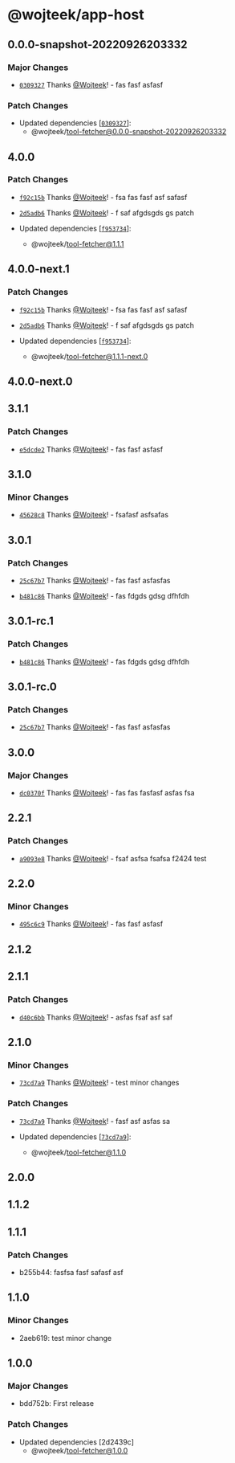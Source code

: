 # @wojteek/app-host

## 0.0.0-snapshot-20220926203332

### Major Changes

- [`0309327`](https://github.com/Wojteek/test-gh-registry/commit/0309327e951e89fbe77df0de18b7129bb9d9e02a) Thanks [@Wojteek](https://github.com/Wojteek)! - fas fasf asfasf

### Patch Changes

- Updated dependencies [[`0309327`](https://github.com/Wojteek/test-gh-registry/commit/0309327e951e89fbe77df0de18b7129bb9d9e02a)]:
  - @wojteek/tool-fetcher@0.0.0-snapshot-20220926203332

## 4.0.0

### Patch Changes

- [`f92c15b`](https://github.com/Wojteek/test-gh-registry/commit/f92c15b98cf402b1f1bf154c44897c0cceb65406) Thanks [@Wojteek](https://github.com/Wojteek)! - fsa fas fasf asf safasf

- [`2d5adb6`](https://github.com/Wojteek/test-gh-registry/commit/2d5adb6fa2a64d129751fda985fafb6f3eac090a) Thanks [@Wojteek](https://github.com/Wojteek)! - f saf afgdsgds gs patch

- Updated dependencies [[`f953734`](https://github.com/Wojteek/test-gh-registry/commit/f9537345f7142def0a5bcaad97f4d42da32fc2ac)]:
  - @wojteek/tool-fetcher@1.1.1

## 4.0.0-next.1

### Patch Changes

- [`f92c15b`](https://github.com/Wojteek/test-gh-registry/commit/f92c15b98cf402b1f1bf154c44897c0cceb65406) Thanks [@Wojteek](https://github.com/Wojteek)! - fsa fas fasf asf safasf

- [`2d5adb6`](https://github.com/Wojteek/test-gh-registry/commit/2d5adb6fa2a64d129751fda985fafb6f3eac090a) Thanks [@Wojteek](https://github.com/Wojteek)! - f saf afgdsgds gs patch

- Updated dependencies [[`f953734`](https://github.com/Wojteek/test-gh-registry/commit/f9537345f7142def0a5bcaad97f4d42da32fc2ac)]:
  - @wojteek/tool-fetcher@1.1.1-next.0

## 4.0.0-next.0

## 3.1.1

### Patch Changes

- [`e5dcde2`](https://github.com/Wojteek/test-gh-registry/commit/e5dcde2fd01e4480898b1aa2408db1e21580921e) Thanks [@Wojteek](https://github.com/Wojteek)! - fas fasf asfasf

## 3.1.0

### Minor Changes

- [`45628c8`](https://github.com/Wojteek/test-gh-registry/commit/45628c8e94153fa545c41f6caf6de01a4f42879e) Thanks [@Wojteek](https://github.com/Wojteek)! - fsafasf asfsafas

## 3.0.1

### Patch Changes

- [`25c67b7`](https://github.com/Wojteek/test-gh-registry/commit/25c67b7615af58721083799f508e019e9ab26a8a) Thanks [@Wojteek](https://github.com/Wojteek)! - fas fasf asfasfas

- [`b481c86`](https://github.com/Wojteek/test-gh-registry/commit/b481c869001cb053a41bcc13027f32fe93008594) Thanks [@Wojteek](https://github.com/Wojteek)! - fas fdgds gdsg dfhfdh

## 3.0.1-rc.1

### Patch Changes

- [`b481c86`](https://github.com/Wojteek/test-gh-registry/commit/b481c869001cb053a41bcc13027f32fe93008594) Thanks [@Wojteek](https://github.com/Wojteek)! - fas fdgds gdsg dfhfdh

## 3.0.1-rc.0

### Patch Changes

- [`25c67b7`](https://github.com/Wojteek/test-gh-registry/commit/25c67b7615af58721083799f508e019e9ab26a8a) Thanks [@Wojteek](https://github.com/Wojteek)! - fas fasf asfasfas

## 3.0.0

### Major Changes

- [`dc0370f`](https://github.com/Wojteek/test-gh-registry/commit/dc0370f5f6e1f25e24c06a14609fd5aaa78d98b0) Thanks [@Wojteek](https://github.com/Wojteek)! - fas fas fasfasf asfas fsa

## 2.2.1

### Patch Changes

- [`a9093e8`](https://github.com/Wojteek/test-gh-registry/commit/a9093e86f61f222086512bffbf49c5af6d467c7c) Thanks [@Wojteek](https://github.com/Wojteek)! - fsaf asfsa fsafsa f2424 test

## 2.2.0

### Minor Changes

- [`495c6c9`](https://github.com/Wojteek/test-gh-registry/commit/495c6c939cf927565e31f951e8fddf36aa869cfe) Thanks [@Wojteek](https://github.com/Wojteek)! - fas fasf asfasf

## 2.1.2

## 2.1.1

### Patch Changes

- [`d40c6bb`](https://github.com/Wojteek/test-gh-registry/commit/d40c6bbe2a0609c68bf42833f8af36e066cf22cf) Thanks [@Wojteek](https://github.com/Wojteek)! - asfas fsaf asf saf

## 2.1.0

### Minor Changes

- [`73cd7a9`](https://github.com/Wojteek/test-gh-registry/commit/73cd7a92e97b8cb8d588b5d332de95849d4a117c) Thanks [@Wojteek](https://github.com/Wojteek)! - test minor changes

### Patch Changes

- [`73cd7a9`](https://github.com/Wojteek/test-gh-registry/commit/73cd7a92e97b8cb8d588b5d332de95849d4a117c) Thanks [@Wojteek](https://github.com/Wojteek)! - fasf asf asfas sa

- Updated dependencies [[`73cd7a9`](https://github.com/Wojteek/test-gh-registry/commit/73cd7a92e97b8cb8d588b5d332de95849d4a117c)]:
  - @wojteek/tool-fetcher@1.1.0

## 2.0.0

## 1.1.2

## 1.1.1

### Patch Changes

- b255b44: fasfsa fasf safasf asf

## 1.1.0

### Minor Changes

- 2aeb619: test minor change

## 1.0.0

### Major Changes

- bdd752b: First release

### Patch Changes

- Updated dependencies [2d2439c]
  - @wojteek/tool-fetcher@1.0.0
